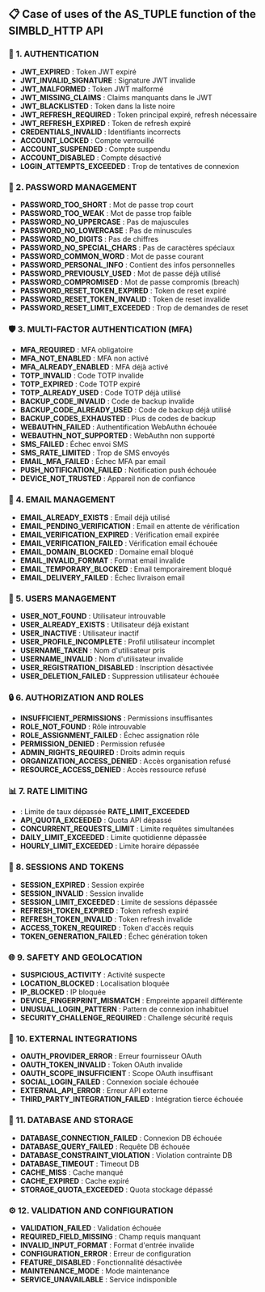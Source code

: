 ## **📋 Case of uses of the AS_TUPLE function of the SIMBLD_HTTP API**

### **🔐 1. AUTHENTICATION**

- **JWT_EXPIRED** : Token JWT expiré
- **JWT_INVALID_SIGNATURE** : Signature JWT invalide
- **JWT_MALFORMED** : Token JWT malformé
- **JWT_MISSING_CLAIMS** : Claims manquants dans le JWT
- **JWT_BLACKLISTED** : Token dans la liste noire
- **JWT_REFRESH_REQUIRED** : Token principal expiré, refresh nécessaire
- **JWT_REFRESH_EXPIRED** : Token de refresh expiré
- **CREDENTIALS_INVALID** : Identifiants incorrects
- **ACCOUNT_LOCKED** : Compte verrouillé
- **ACCOUNT_SUSPENDED** : Compte suspendu
- **ACCOUNT_DISABLED** : Compte désactivé
- **LOGIN_ATTEMPTS_EXCEEDED** : Trop de tentatives de connexion

### **🔑 2. PASSWORD MANAGEMENT**

- **PASSWORD_TOO_SHORT** : Mot de passe trop court
- **PASSWORD_TOO_WEAK** : Mot de passe trop faible
- **PASSWORD_NO_UPPERCASE** : Pas de majuscules
- **PASSWORD_NO_LOWERCASE** : Pas de minuscules
- **PASSWORD_NO_DIGITS** : Pas de chiffres
- **PASSWORD_NO_SPECIAL_CHARS** : Pas de caractères spéciaux
- **PASSWORD_COMMON_WORD** : Mot de passe courant
- **PASSWORD_PERSONAL_INFO** : Contient des infos personnelles
- **PASSWORD_PREVIOUSLY_USED** : Mot de passe déjà utilisé
- **PASSWORD_COMPROMISED** : Mot de passe compromis (breach)
- **PASSWORD_RESET_TOKEN_EXPIRED** : Token de reset expiré
- **PASSWORD_RESET_TOKEN_INVALID** : Token de reset invalide
- **PASSWORD_RESET_LIMIT_EXCEEDED** : Trop de demandes de reset

### **🛡️ 3. MULTI-FACTOR AUTHENTICATION (MFA)**

- **MFA_REQUIRED** : MFA obligatoire
- **MFA_NOT_ENABLED** : MFA non activé
- **MFA_ALREADY_ENABLED** : MFA déjà activé
- **TOTP_INVALID** : Code TOTP invalide
- **TOTP_EXPIRED** : Code TOTP expiré
- **TOTP_ALREADY_USED** : Code TOTP déjà utilisé
- **BACKUP_CODE_INVALID** : Code de backup invalide
- **BACKUP_CODE_ALREADY_USED** : Code de backup déjà utilisé
- **BACKUP_CODES_EXHAUSTED** : Plus de codes de backup
- **WEBAUTHN_FAILED** : Authentification WebAuthn échouée
- **WEBAUTHN_NOT_SUPPORTED** : WebAuthn non supporté
- **SMS_FAILED** : Échec envoi SMS
- **SMS_RATE_LIMITED** : Trop de SMS envoyés
- **EMAIL_MFA_FAILED** : Échec MFA par email
- **PUSH_NOTIFICATION_FAILED** : Notification push échouée
- **DEVICE_NOT_TRUSTED** : Appareil non de confiance

### **📧 4. EMAIL MANAGEMENT**

- **EMAIL_ALREADY_EXISTS** : Email déjà utilisé
- **EMAIL_PENDING_VERIFICATION** : Email en attente de vérification
- **EMAIL_VERIFICATION_EXPIRED** : Vérification email expirée
- **EMAIL_VERIFICATION_FAILED** : Vérification email échouée
- **EMAIL_DOMAIN_BLOCKED** : Domaine email bloqué
- **EMAIL_INVALID_FORMAT** : Format email invalide
- **EMAIL_TEMPORARY_BLOCKED** : Email temporairement bloqué
- **EMAIL_DELIVERY_FAILED** : Échec livraison email

### **👤 5. USERS MANAGEMENT**

- **USER_NOT_FOUND** : Utilisateur introuvable
- **USER_ALREADY_EXISTS** : Utilisateur déjà existant
- **USER_INACTIVE** : Utilisateur inactif
- **USER_PROFILE_INCOMPLETE** : Profil utilisateur incomplet
- **USERNAME_TAKEN** : Nom d'utilisateur pris
- **USERNAME_INVALID** : Nom d'utilisateur invalide
- **USER_REGISTRATION_DISABLED** : Inscription désactivée
- **USER_DELETION_FAILED** : Suppression utilisateur échouée

### **🔒 6. AUTHORIZATION AND ROLES**

- **INSUFFICIENT_PERMISSIONS** : Permissions insuffisantes
- **ROLE_NOT_FOUND** : Rôle introuvable
- **ROLE_ASSIGNMENT_FAILED** : Échec assignation rôle
- **PERMISSION_DENIED** : Permission refusée
- **ADMIN_RIGHTS_REQUIRED** : Droits admin requis
- **ORGANIZATION_ACCESS_DENIED** : Accès organisation refusé
- **RESOURCE_ACCESS_DENIED** : Accès ressource refusé

### **📊 7. RATE LIMITING**

- : Limite de taux dépassée **RATE_LIMIT_EXCEEDED**
- **API_QUOTA_EXCEEDED** : Quota API dépassé
- **CONCURRENT_REQUESTS_LIMIT** : Limite requêtes simultanées
- **DAILY_LIMIT_EXCEEDED** : Limite quotidienne dépassée
- **HOURLY_LIMIT_EXCEEDED** : Limite horaire dépassée

### **🔐 8. SESSIONS AND TOKENS**

- **SESSION_EXPIRED** : Session expirée
- **SESSION_INVALID** : Session invalide
- **SESSION_LIMIT_EXCEEDED** : Limite de sessions dépassée
- **REFRESH_TOKEN_EXPIRED** : Token refresh expiré
- **REFRESH_TOKEN_INVALID** : Token refresh invalide
- **ACCESS_TOKEN_REQUIRED** : Token d'accès requis
- **TOKEN_GENERATION_FAILED** : Échec génération token

### **🌐 9. SAFETY AND GEOLOCATION**

- **SUSPICIOUS_ACTIVITY** : Activité suspecte
- **LOCATION_BLOCKED** : Localisation bloquée
- **IP_BLOCKED** : IP bloquée
- **DEVICE_FINGERPRINT_MISMATCH** : Empreinte appareil différente
- **UNUSUAL_LOGIN_PATTERN** : Pattern de connexion inhabituel
- **SECURITY_CHALLENGE_REQUIRED** : Challenge sécurité requis

### **🔗 10. EXTERNAL INTEGRATIONS**

- **OAUTH_PROVIDER_ERROR** : Erreur fournisseur OAuth
- **OAUTH_TOKEN_INVALID** : Token OAuth invalide
- **OAUTH_SCOPE_INSUFFICIENT** : Scope OAuth insuffisant
- **SOCIAL_LOGIN_FAILED** : Connexion sociale échouée
- **EXTERNAL_API_ERROR** : Erreur API externe
- **THIRD_PARTY_INTEGRATION_FAILED** : Intégration tierce échouée

### **💾 11. DATABASE AND STORAGE**

- **DATABASE_CONNECTION_FAILED** : Connexion DB échouée
- **DATABASE_QUERY_FAILED** : Requête DB échouée
- **DATABASE_CONSTRAINT_VIOLATION** : Violation contrainte DB
- **DATABASE_TIMEOUT** : Timeout DB
- **CACHE_MISS** : Cache manqué
- **CACHE_EXPIRED** : Cache expiré
- **STORAGE_QUOTA_EXCEEDED** : Quota stockage dépassé

### **⚙️ 12. VALIDATION AND CONFIGURATION**

- **VALIDATION_FAILED** : Validation échouée
- **REQUIRED_FIELD_MISSING** : Champ requis manquant
- **INVALID_INPUT_FORMAT** : Format d'entrée invalide
- **CONFIGURATION_ERROR** : Erreur de configuration
- **FEATURE_DISABLED** : Fonctionnalité désactivée
- **MAINTENANCE_MODE** : Mode maintenance
- **SERVICE_UNAVAILABLE** : Service indisponible
